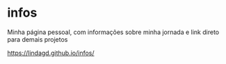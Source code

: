 # infos
Minha página pessoal, com informações sobre minha jornada e link direto para demais projetos

https://lindagd.github.io/infos/
